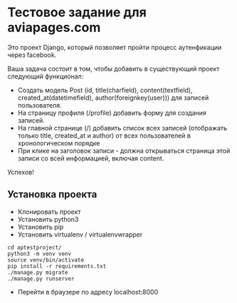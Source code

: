 # Тестовое задание для aviapages.com

Это проект Django, который позволяет пройти процесс аутенфикации через facebook.

Ваша задача состоит в том, чтобы добавить в существующий проект следующий функционал:

* Создать модель Post (id, title(charfield), content(textfield), created_at(datetimefield), author(foreignkey(user))) для записей пользователя.
* На страницу профиля (/profile) добавить форму для cоздания записей.
* На главной странице (/) добавить список всех записей (отображать только  title, created_at и author) от всех пользователей в хронологическом порядке
* При клике на заголовок записи - должна открываться страница этой записи со всей информацией, включая content.

Успехов!


## Установка проекта

* Клонировать проект 
* Установить python3
* Установить pip
* Установить virtualenv / virtualenvwrapper

```
cd aptestproject/
python3 -m venv venv
source venv/bin/activate
pip install -r requirements.txt
./manage.py migrate
./manage.py runserver
```
* Перейти в браузере по адресу localhost:8000
